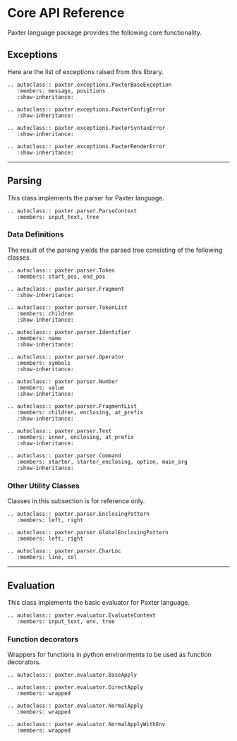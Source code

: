 # Core API Reference

Paxter language package provides the following core functionality.

## Exceptions

Here are the list of exceptions raised from this library.

```eval_rst
.. autoclass:: paxter.exceptions.PaxterBaseException
   :members: message, positions
   :show-inheritance:

.. autoclass:: paxter.exceptions.PaxterConfigError
   :show-inheritance:

.. autoclass:: paxter.exceptions.PaxterSyntaxError
   :show-inheritance:

.. autoclass:: paxter.exceptions.PaxterRenderError
   :show-inheritance:

```

---

## Parsing

This class implements the parser for Paxter language.

```eval_rst
.. autoclass:: paxter.parser.ParseContext
   :members: input_text, tree
```

### Data Definitions

The result of the parsing yields the parsed tree consisting of the following classes.

```eval_rst
.. autoclass:: paxter.parser.Token
   :members: start_pos, end_pos
 
.. autoclass:: paxter.parser.Fragment
   :show-inheritance:

.. autoclass:: paxter.parser.TokenList
   :members: children
   :show-inheritance:

.. autoclass:: paxter.parser.Identifier
   :members: name
   :show-inheritance:

.. autoclass:: paxter.parser.Operator
   :members: symbols
   :show-inheritance:

.. autoclass:: paxter.parser.Number
   :members: value
   :show-inheritance:

.. autoclass:: paxter.parser.FragmentList
   :members: children, enclosing, at_prefix
   :show-inheritance:

.. autoclass:: paxter.parser.Text
   :members: inner, enclosing, at_prefix
   :show-inheritance:

.. autoclass:: paxter.parser.Command
   :members: starter, starter_enclosing, option, main_arg
   :show-inheritance:
```

### Other Utility Classes

Classes in this subsection is for reference only.

```eval_rst
.. autoclass:: paxter.parser.EnclosingPattern
   :members: left, right

.. autoclass:: paxter.parser.GlobalEnclosingPattern
   :members: left, right

.. autoclass:: paxter.parser.CharLoc
   :members: line, col
```

---

## Evaluation

This class implements the basic evaluator for Paxter language.

```eval_rst
.. autoclass:: paxter.evaluator.EvaluateContext
   :members: input_text, env, tree
```

### Function decorators

Wrappers for functions in python environments
to be used as function decorators.

```eval_rst
.. autoclass:: paxter.evaluator.BaseApply

.. autoclass:: paxter.evaluator.DirectApply
   :members: wrapped

.. autoclass:: paxter.evaluator.NormalApply
   :members: wrapped

.. autoclass:: paxter.evaluator.NormalApplyWithEnv
   :members: wrapped

```